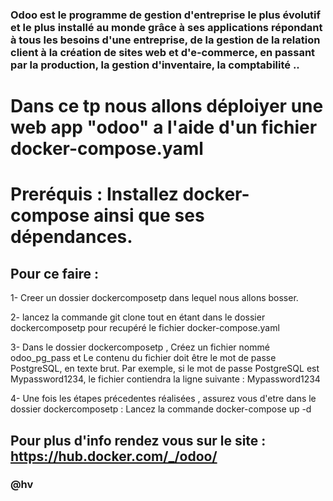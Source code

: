 ### Odoo est le programme de gestion d'entreprise le plus évolutif et le plus installé au monde grâce à ses applications répondant à tous les besoins d'une entreprise, de la gestion de la relation client à la création de sites web et d'e-commerce, en passant par la production, la gestion d'inventaire, la comptabilité ..


# Dans ce tp nous allons déploiyer une web app "odoo" a l'aide d'un fichier docker-compose.yaml

# Preréquis : Installez docker-compose ainsi que ses dépendances.

## Pour ce faire : 

1- Creer un dossier dockercomposetp dans lequel nous allons bosser.

2- lancez la commande git clone   tout en étant dans le dossier dockercomposetp pour recupéré 
le fichier docker-compose.yaml   

3- Dans le dossier dockercomposetp , Créez un fichier nommé odoo_pg_pass et 
Le contenu du fichier doit être le mot de passe PostgreSQL, en texte brut. Par exemple, si le mot de passe PostgreSQL est Mypassword1234, le fichier contiendra la ligne suivante : Mypassword1234

4- Une fois les étapes précedentes réalisées , assurez vous d'etre dans le dossier dockercomposetp  : Lancez la  commande docker-compose up -d


## Pour plus d'info rendez vous sur le site : https://hub.docker.com/_/odoo/

### @hv

